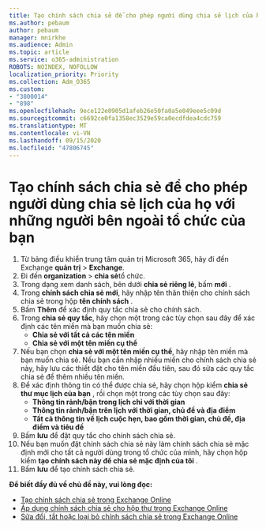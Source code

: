 ```yaml
---
title: Tạo chính sách chia sẻ để cho phép người dùng chia sẻ lịch của họ với những người bên ngoài tổ chức của bạn
ms.author: pebaum
author: pebaum
manager: mnirkhe
ms.audience: Admin
ms.topic: article
ms.service: o365-administration
ROBOTS: NOINDEX, NOFOLLOW
localization_priority: Priority
ms.collection: Adm_O365
ms.custom:
- "3800014"
- "898"
ms.openlocfilehash: 9ece122e0905d1afeb26e50fa0a5e049eee5c09d
ms.sourcegitcommit: c6692ce0fa1358ec3529e59ca0ecdfdea4cdc759
ms.translationtype: MT
ms.contentlocale: vi-VN
ms.lasthandoff: 09/15/2020
ms.locfileid: "47806745"
---
```

# <a name="create-a-sharing-policy-to-allow-your-users-to-share-their-calendar-with-people-outside-your-organization"></a>Tạo chính sách chia sẻ để cho phép người dùng chia sẻ lịch của họ với những người bên ngoài tổ chức của bạn

1. Từ bảng điều khiển trung tâm quản trị Microsoft 365, hãy đi đến Exchange **quản trị**  >  **Exchange**.
2. Đi đến **organization**  >  **chia sẻ**tổ chức.
3. Trong dạng xem danh sách, bên dưới **chia sẻ riêng lẻ**, bấm **mới** .
4. Trong **chính sách chia sẻ mới**, hãy nhập tên thân thiện cho chính sách chia sẻ trong hộp **tên chính sách** .
5. Bấm **Thêm**  để xác định quy tắc chia sẻ cho chính sách.
6. Trong **chia sẻ quy tắc**, hãy chọn một trong các tùy chọn sau đây để xác định các tên miền mà bạn muốn chia sẻ:
    - **Chia sẻ với tất cả các tên miền**
    - **Chia sẻ với một tên miền cụ thể**
8. Nếu bạn chọn **chia sẻ với một tên miền cụ thể**, hãy nhập tên miền mà bạn muốn chia sẻ. Nếu bạn cần nhập nhiều miền cho chính sách chia sẻ này, hãy lưu các thiết đặt cho tên miền đầu tiên, sau đó sửa các quy tắc chia sẻ để thêm nhiều tên miền.
9. Để xác định thông tin có thể được chia sẻ, hãy chọn hộp kiểm **chia sẻ thư mục lịch của bạn** , rồi chọn một trong các tùy chọn sau đây:
    - **Thông tin rảnh/bận trong lịch chỉ với thời gian**
    - **Thông tin rảnh/bận trên lịch với thời gian, chủ đề và địa điểm**
    - **Tất cả thông tin về lịch cuộc hẹn, bao gồm thời gian, chủ đề, địa điểm và tiêu đề**
11. Bấm **lưu** để đặt quy tắc cho chính sách chia sẻ.
12. Nếu bạn muốn đặt chính sách chia sẻ này làm chính sách chia sẻ mặc định mới cho tất cả người dùng trong tổ chức của mình, hãy chọn hộp kiểm **tạo chính sách này để chia sẻ mặc định của tôi** .
13. Bấm **lưu** để tạo chính sách chia sẻ.  

**Để biết đầy đủ về chủ đề này, vui lòng đọc:**

- [Tạo chính sách chia sẻ trong Exchange Online](https://docs.microsoft.com/exchange/sharing/sharing-policies/create-a-sharing-policy)
- [Áp dụng chính sách chia sẻ cho hộp thư trong Exchange Online](https://docs.microsoft.com/exchange/sharing/sharing-policies/apply-a-sharing-policy)
- [Sửa đổi, tắt hoặc loại bỏ chính sách chia sẻ trong Exchange Online](https://docs.microsoft.com/exchange/sharing/sharing-policies/modify-a-sharing-policy)